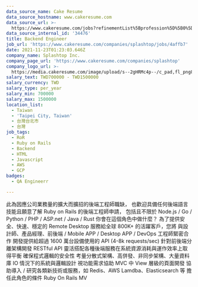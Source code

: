 ```yaml
---
data_source_name: Cake Resume
data_source_hostname: www.cakeresume.com
data_source_url: >-
  https://www.cakeresume.com/jobs?refinementList%5Bprofession%5D%5B0%5D=engineering_qa-engineer&refinementList%5Bsalary_currency%5D=TWD&range%5Bsalary_range%5D%5Bmin%5D=800096
data_source_internal_id: '34476'
title: Backend Engineer
job_url: 'https://www.cakeresume.com/companies/splashtop/jobs/4affb7'
date: 2021-11-23T01:23:03.646Z
company_name: Splashtop Inc.
company_page_url: 'https://www.cakeresume.com/companies/splashtop'
company_logo_url: >-
  https://media.cakeresume.com/image/upload/s--2gHRMc4p--/c_pad,fl_png8,h_200,w_200/v1577246016/q3dazcv6tw7gx2xygu4y.png
salary_text: TWD700000 - TWD1500000
salary_currency: TWD
salary_type: per_year
salary_min: 700000
salary_max: 1500000
location_list:
  - Taiwan
  - 'Taipei City, Taiwan'
  - 台灣台北市
  - 台灣
job_tags:
  - RoR
  - Ruby on Rails
  - Backend
  - HTML
  - Javascript
  - AWS
  - GCP
badges:
  - QA Engineerr

---
```


此為因應公司業務量的擴大而擴招的後端工程師職缺， 也歡迎具備任何後端語言技能且願意了解 Ruby on Rails 的後端工程師申請， 包括且不限於 Node.js / Go / Python / PHP / ASP.net / Java / Rust 你會在這個角色中做什麼？ 為了提供安全、快速、穩定的 Remote Desktop 服務給全球 800K+ 的活躍客戶，您將 與設計師、產品經理、前後端 / Mobile APP / Desktop APP / DevOps 工程師緊密合作 開發提供給超過 1600 萬台設備使用的 API (4-8k requests/sec) 針對前後端分離架構開發 RESTful API 靈活搭配各種後端服務在系統資源消耗與運作效率上取得平衡 確保程式邏輯的安全性 考量分散式架構、高併發、非同步架構、大量資料庫 IO 情況下的系統與邏輯設計 視功能需求協助 MVC 中 View 層級的頁面開發 協助導入 / 研究各類新技術或服務，如 Redis、AWS Lamdba、Elasticsearch 等 擔任此角色的條件 Ruby On Rails MV
